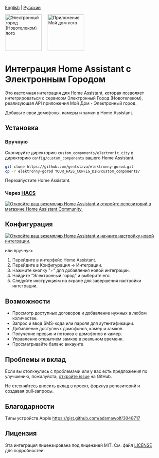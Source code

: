[English](/README.md) | [Русский](/README.ru_RU.md)

<a href="https://2090000.ru/domofony/"><img src="https://domconnect.ru/uploads/2434555b0__domconnect.ru.png" alt="Электронный город (Новотелеком) лого" height="120"/></a>
&nbsp;&nbsp;&nbsp;
<a href="https://play.google.com/store/apps/details?id=ru.inetra.intercom"><img src="https://play-lh.googleusercontent.com/eCp35NcuGq1V0igXhGrPE6tprf7wGg00dY6TuVvRrqRSiEMTS6yQePuWxEIx3G0EMJ0l=w240-h480-rw" alt="Приложение Мой дом лого" height="120"/></a>

# Интеграция Home Assistant с Электронным Городом

Это кастомная интеграция для Home Assistant, которая позволяет интегрироваться с сервисом Электронный Город (Новотелеком), реализующая API приложения Мой Дом - Электронный город.

Добавьте свои домофоны, камеры и замки в Home Assistant.

## Установка

### Вручную

Скопируйте директорию `custom_components/electronic_city` в директорию `config/custom_components` вашего Home Assistant.

```bash
git clone https://github.com/gentslava/elektronny-gorod.git
cp -r elektronny-gorod YOUR_HASS_CONFIG_DIR/custom_components/
```

Перезапустите Home Assistant.


### Через [HACS](https://hacs.xyz/)
<a href="https://my.home-assistant.io/redirect/hacs_repository/?owner=gentslava&repository=elektronny-gorod&category=integration" target="_blank"><img src="https://my.home-assistant.io/badges/hacs_repository.svg" alt="Откройте ваш экземпляр Home Assistant и откройте репозиторий в магазине Home Assistant Community." /></a>

## Конфигурация
<a href="https://my.home-assistant.io/redirect/config_flow_start/?domain=elektronny_gorod" target="_blank"><img src="https://my.home-assistant.io/badges/config_flow_start.svg" alt="Откройте ваш экземпляр Home Assistant и начните настройку новой интеграции." /></a>

или вручную:

1. Перейдите в интерфейс Home Assistant.
2. Перейдите в Конфигурация -> Интеграции.
3. Нажмите кнопку "+" для добавления новой интеграции.
4. Найдите "Электронный город" и выберите его.
5. Следуйте инструкциям на экране для завершения настройки интеграции.

## Возможности

- Просмотр доступных договоров и добавление нужных в любом количестве.
- Запрос и ввод SMS-кода или пароля для аутентификации.
- Добавление доступных домофонов, камер и замков.
- Получение превью и потоков с домофонов и камер.
- Управление открытием замков в реальном времени.
- Просматривайте баланс аккаунта.

## Проблемы и вклад

Если вы столкнулись с проблемами или у вас есть предложения по улучшению, пожалуйста, [откройте issue](https://github.com/gentslava/elektronny-gorod/issues) на GitHub.

Не стесняйтесь вносить вклад в проект, форкнув репозиторий и создавая pull-запросы.

## Благодарности

Типы устройств Apple https://gist.github.com/adamawolf/3048717

## Лицензия

Эта интеграция лицензирована под лицензией MIT. См. файл [LICENSE](LICENSE) для подробностей.
